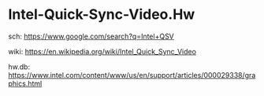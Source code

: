 # Intel-Quick-Sync-Video.Hw
sch: https://www.google.com/search?q=Intel+QSV

wiki: https://en.wikipedia.org/wiki/Intel_Quick_Sync_Video

hw.db: https://www.intel.com/content/www/us/en/support/articles/000029338/graphics.html
